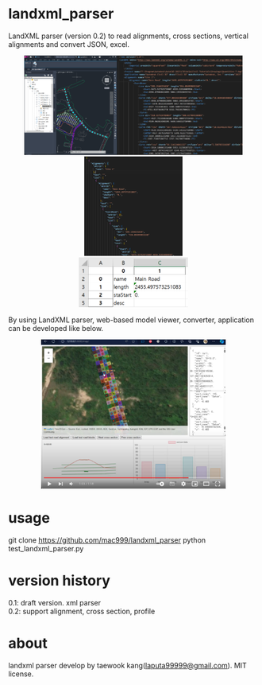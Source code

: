 # landxml_parser
LandXML parser (version 0.2) to read alignments, cross sections, vertical alignments and convert JSON, excel.

<p align="center">
<img height="200" src="https://github.com/mac999/landxml_parser/blob/main/civil3d_landxml.PNG"/><img height="200" src="https://github.com/mac999/landxml_parser/blob/main/landxml_sample.PNG"/>
<img height="200" src="https://github.com/mac999/landxml_parser/blob/main/json_file.PNG"/></br>
<img height="100" src="https://github.com/mac999/landxml_parser/blob/main/landxml_excel.PNG"/></br>
<p>

By using LandXML parser, web-based model viewer, converter, application can be developed like below.</br> 
<p align="center">
<a href="https://www.youtube.com/watch?v=TtWs6Bs8az0"><img height="300" src="https://github.com/mac999/landxml_parser/blob/main/demo_1.PNG"/></a>
</p>

# usage
git clone https://github.com/mac999/landxml_parser
python test_landxml_parser.py

# version history
0.1: draft version. xml parser</br>
0.2: support alignment, cross section, profile 

# about
landxml parser develop by taewook kang(laputa99999@gmail.com).
MIT license.
